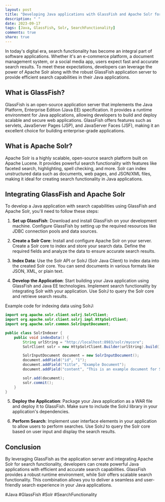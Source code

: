 ```yaml
---
layout: post
title: "Developing Java applications with GlassFish and Apache Solr for search capabilities"
description: " "
date: 2023-09-17
tags: [Java, GlassFish, Solr, SearchFunctionality]
comments: true
share: true
---
```


In today's digital era, search functionality has become an integral part of software applications. Whether it's an e-commerce platform, a document management system, or a social media app, users expect fast and accurate search results. To meet these expectations, developers can leverage the power of Apache Solr along with the robust GlassFish application server to provide efficient search capabilities in their Java applications.

## What is GlassFish?

GlassFish is an open-source application server that implements the Java Platform, Enterprise Edition (Java EE) specification. It provides a runtime environment for Java applications, allowing developers to build and deploy scalable and secure web applications. GlassFish offers features such as servlets, JavaServer Pages (JSP), and JavaServer Faces (JSF), making it an excellent choice for building enterprise-grade applications.

## What is Apache Solr?

Apache Solr is a highly scalable, open-source search platform built on Apache Lucene. It provides powerful search functionality with features like faceted search, highlighting, spell checking, and more. Solr can index unstructured data such as documents, web pages, and JSON/XML files, making it ideal for creating search functionality in Java applications.

## Integrating GlassFish and Apache Solr

To develop a Java application with search capabilities using GlassFish and Apache Solr, you'll need to follow these steps:

1. **Set up GlassFish**: Download and install GlassFish on your development machine. Configure GlassFish by setting up the required resources like JDBC connection pools and data sources.

2. **Create a Solr Core**: Install and configure Apache Solr on your server. Create a Solr core to index and store your search data. Define the required fields and analyze the data to ensure accurate search results.

3. **Index Data**: Use the Solr API or SolrJ (Solr Java Client) to index data into the created Solr core. You can send documents in various formats like JSON, XML, or plain text.

4. **Develop the Application**: Start building your Java application using GlassFish and Java EE technologies. Implement search functionality by integrating Solr with your application. Use SolrJ to query the Solr core and retrieve search results.

Example code for indexing data using SolrJ:

```java
import org.apache.solr.client.solrj.SolrClient;
import org.apache.solr.client.solrj.impl.HttpSolrClient;
import org.apache.solr.common.SolrInputDocument;

public class SolrIndexer {
    public void indexData() {
        String urlString = "http://localhost:8983/solr/mycore";
        SolrClient solr = new HttpSolrClient.Builder(urlString).build();

        SolrInputDocument document = new SolrInputDocument();
        document.addField("id", "1");
        document.addField("title", "Example Document");
        document.addField("content", "This is an example document for Solr indexing.");

        solr.add(document);
        solr.commit();
    }
}
```

5. **Deploy the Application**: Package your Java application as a WAR file and deploy it to GlassFish. Make sure to include the SolrJ library in your application's dependencies.

6. **Perform Search**: Implement user interface elements in your application to allow users to perform searches. Use SolrJ to query the Solr core based on user input and display the search results.

## Conclusion

By leveraging GlassFish as the application server and integrating Apache Solr for search functionality, developers can create powerful Java applications with efficient and accurate search capabilities. GlassFish provides a robust runtime environment, while Solr offers scalable search functionality. This combination allows you to deliver a seamless and user-friendly search experience in your Java applications.

#Java #GlassFish #Solr #SearchFunctionality